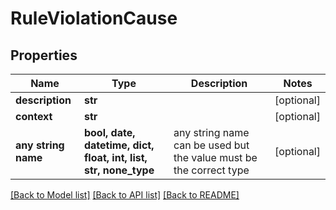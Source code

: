 # RuleViolationCause



## Properties
Name | Type | Description | Notes
------------ | ------------- | ------------- | -------------
**description** | **str** |  | [optional] 
**context** | **str** |  | [optional] 
**any string name** | **bool, date, datetime, dict, float, int, list, str, none_type** | any string name can be used but the value must be the correct type | [optional]

[[Back to Model list]](../README.md#documentation-for-models) [[Back to API list]](../README.md#documentation-for-api-endpoints) [[Back to README]](../README.md)


